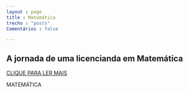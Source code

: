 ```yaml
---
layout : page
title : Matemática
trecho : "posts"
Comentários : false

---
```



## A jornada de uma licencianda em Matemática

<a href="#" class="btn">CLIQUE PARA LER MAIS</a>

MATEMÁTICA
